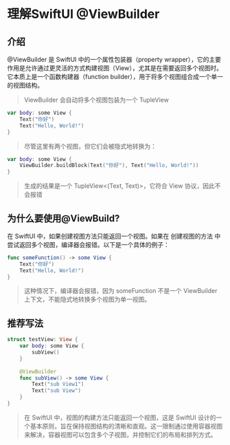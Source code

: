 
# 理解SwiftUI @ViewBuilder


## 介绍
@ViewBuilder 是 SwiftUI 中的一个属性包装器（property wrapper），它的主要作用是允许通过更灵活的方式构建视图（View），尤其是在需要返回多个视图时。它本质上是一个函数构建器（function builder），用于将多个视图组合成一个单一的视图结构。
>ViewBuilder 会自动将多个视图包装为一个 TupleView
```swift
var body: some View {
    Text("你好")
    Text("Hello, World!")
}

```
>尽管这里有两个视图，但它们会被隐式地转换为：
```swift
var body: some View {
    ViewBuilder.buildBlock(Text("你好"), Text("Hello, World!"))
}
```
>生成的结果是一个 TupleView<(Text, Text)>，它符合 View 协议，因此不会报错

## 为什么要使用@ViewBuild?
在 SwiftUI 中，如果创建视图方法只能返回一个视图。如果在 创建视图的方法 中尝试返回多个视图，编译器会报错。以下是一个具体的例子：
```swift
func someFunction() -> some View {
    Text("你好")
    Text("Hello, World!")
}
```
>这种情况下，编译器会报错，因为 someFunction 不是一个 ViewBuilder 上下文，不能隐式地转换多个视图为单一视图。

## 推荐写法
```swift
struct testView: View {
    var body: some View {
        subView()
    }
    
    @ViewBuilder
    func subView() -> some View {
        Text("sub View1")
        Text("sub View")
    }
}
```
>在 SwiftUI 中，视图的构建方法只能返回一个视图，这是 SwiftUI 设计的一个基本原则，旨在保持视图结构的清晰和直观。这一限制通过使用容器视图来解决，容器视图可以包含多个子视图，并控制它们的布局和排列方式。